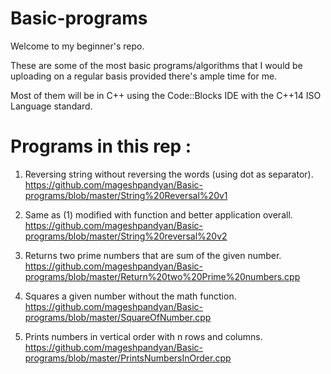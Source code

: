 # Basic-programs
Welcome to my beginner's repo.

These are some of the most basic programs/algorithms that I would be uploading on a regular basis provided there's ample time for me. 

Most of them will be in C++ using the Code::Blocks IDE with the C++14 ISO Language standard.


# Programs in this rep :
1) Reversing string without reversing the words (using dot as separator).
https://github.com/mageshpandyan/Basic-programs/blob/master/String%20Reversal%20v1


2) Same as (1) modified with function and better application overall.
https://github.com/mageshpandyan/Basic-programs/blob/master/String%20reversal%20v2

3) Returns two prime numbers that are sum of the given number.
https://github.com/mageshpandyan/Basic-programs/blob/master/Return%20two%20Prime%20numbers.cpp

4) Squares a given number without the math function.
https://github.com/mageshpandyan/Basic-programs/blob/master/SquareOfNumber.cpp

5) Prints numbers in vertical order with n rows and columns.
https://github.com/mageshpandyan/Basic-programs/blob/master/PrintsNumbersInOrder.cpp
